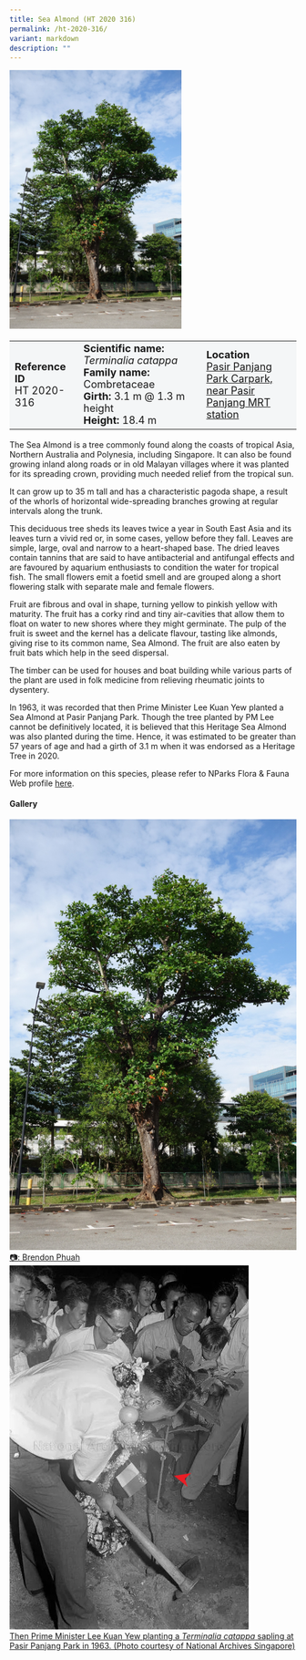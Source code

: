 ```yaml
---
title: Sea Almond (HT 2020 316)
permalink: /ht-2020-316/
variant: markdown
description: ""
---
```

<div class="isomer-image-wrapper">
<img style="width: 60%;" src="/images/Heritage_trees_photos/tercat_ht2020-316_habit.jpg"> 
</div><table style="minWidth: 100px; font-size: 18px; background: #F4F6F7">
<tbody><tr>
<td rowspan="1" colspan="1">
<strong>Reference ID</strong>
<br>HT 2020-316
</td>
<td rowspan="1" colspan="1">
<strong>Scientific name:</strong> <em>Terminalia catappa</em> 
<br><strong>Family name:</strong> Combretaceae
<br><strong>Girth:</strong> 3.1 m @ 1.3 m height
<br><strong>Height: </strong>18.4 m
</td>
<td rowspan="1" colspan="1">
<strong>Location</strong><a href="https://www.onemap.gov.sg/?lat=1.2752600000447851&amp;lng=103.79240000002645">
<br>Pasir Panjang Park Carpark,<br>near Pasir Panjang MRT station</a>
</td>
</tr>
</tbody></table>
<p>The Sea Almond is a tree commonly found along the coasts of tropical Asia, Northern Australia and Polynesia, including Singapore. It can also be found growing inland along roads or in old Malayan villages where it was planted for its spreading crown, providing much needed relief from the tropical sun.</p>

<p>It can grow up to 35 m tall and has a characteristic pagoda shape, a result of the whorls of horizontal wide-spreading branches growing at regular intervals along the trunk.</p>

<p>This deciduous tree sheds its leaves twice a year in South East Asia and its leaves turn a vivid red or, in some cases, yellow before they fall. Leaves are simple, large, oval and narrow to a heart-shaped base. The dried leaves contain tannins that are said to have antibacterial and antifungal effects and are favoured by aquarium enthusiasts to condition the water for tropical fish. The small flowers emit a foetid smell and are grouped along a short flowering stalk with separate male and female flowers.</p>

<p>Fruit are fibrous and oval in shape, turning yellow to pinkish yellow with maturity. The fruit has a corky rind and tiny air-cavities that allow them to float on water to new shores where they might germinate. The pulp of the fruit is sweet and the kernel has a delicate flavour, tasting like almonds, giving rise to its common name, Sea Almond. The fruit are also eaten by fruit bats which help in the seed dispersal.</p>

<p>The timber can be used for houses and boat building while various parts of the plant are used in folk medicine from relieving rheumatic joints to dysentery.</p>

<p>In 1963, it was recorded that then Prime Minister Lee Kuan Yew planted a Sea Almond at Pasir Panjang Park. Though the tree planted by PM Lee cannot be definitively located, it is believed that this Heritage Sea Almond was also planted during the time. Hence, it was estimated to be greater than 57 years of age and had a girth of 3.1 m when it was endorsed as a Heritage Tree in 2020.</p>
	
<p>For more information on this species, please refer to NParks Flora &amp; Fauna Web profile <a href="https://www.nparks.gov.sg/florafaunaweb/flora/3/1/3181">here</a>.</p>

<h4><b>Gallery</b></h4>
<div class="isomer-card-grid">
<a href="/images/Heritage_trees_photos/tercat_ht2020-316_habit.jpg" class="isomer-card">
<div class="isomer-card-image">
<div class="isomer-image-wrapper"><img src="/images/Heritage_trees_photos/tercat_ht2020-316_habit.jpg"></div></div>
<div class="isomer-card-body"><div class="isomer-card-description">📷: Brendon Phuah</div></div></a>
	
<a href="/images/Heritage_trees_photos/tercat_ht2020-316_archive.png" class="isomer-card">
<div class="isomer-card-image">
<div class="isomer-image-wrapper"><img src="/images/Heritage_trees_photos/tercat_ht2020-316_archive.png"></div></div>
<div class="isomer-card-body"><div class="isomer-card-description">Then Prime Minister Lee Kuan Yew planting a <em>Terminalia catappa</em> sapling at Pasir Panjang Park in 1963. (Photo courtesy of National Archives Singapore)</div></div></a>
</div>